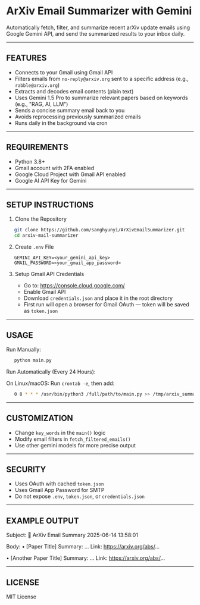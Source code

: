 ArXiv Email Summarizer with Gemini
==================================

Automatically fetch, filter, and summarize recent arXiv update emails using Google Gemini API, and send the summarized results to your inbox daily.

----------------------------------
FEATURES
----------------------------------

- Connects to your Gmail using Gmail API
- Filters emails from `no-reply@arxiv.org` sent to a specific address (e.g., `rabble@arxiv.org`)
- Extracts and decodes email contents (plain text)
- Uses Gemini 1.5 Pro to summarize relevant papers based on keywords (e.g., "RAG, AI, LLM")
- Sends a concise summary email back to you
- Avoids reprocessing previously summarized emails
- Runs daily in the background via cron

----------------------------------
REQUIREMENTS
----------------------------------

- Python 3.8+
- Gmail account with 2FA enabled
- Google Cloud Project with Gmail API enabled
- Google AI API Key for Gemini

----------------------------------
SETUP INSTRUCTIONS
----------------------------------

1. Clone the Repository

```bash
   git clone https://github.com/sanghyunyi/ArXivEmailSummarizer.git
   cd arxiv-mail-summarizer
```

2. Create `.env` File

```env
   GEMINI_API_KEY=<your_gemini_api_key>
   GMAIL_PASSWORD=<your_gmail_app_password>
```

3. Setup Gmail API Credentials

   - Go to: https://console.cloud.google.com/
   - Enable Gmail API
   - Download `credentials.json` and place it in the root directory
   - First run will open a browser for Gmail OAuth — token will be saved as `token.json`

----------------------------------
USAGE
----------------------------------

Run Manually:

```bash
   python main.py
```

Run Automatically (Every 24 Hours):

   On Linux/macOS:
   Run `crontab -e`, then add:

```bash
   0 8 * * * /usr/bin/python3 /full/path/to/main.py >> /tmp/arxiv_summary.log 2>&1
```
----------------------------------
CUSTOMIZATION
----------------------------------

- Change `key_words` in the `main()` logic
- Modify email filters in `fetch_filtered_emails()`
- Use other gemini models for more precise output

----------------------------------
SECURITY
----------------------------------

- Uses OAuth with cached `token.json`
- Uses Gmail App Password for SMTP
- Do not expose `.env`, `token.json`, or `credentials.json`

----------------------------------
EXAMPLE OUTPUT
----------------------------------

Subject:
   🧠 ArXiv Email Summary 2025-06-14 13:58:01

Body:
   • [Paper Title]
     Summary: ...
     Link: https://arxiv.org/abs/...

   • [Another Paper Title]
     Summary: ...
     Link: https://arxiv.org/abs/...

----------------------------------
LICENSE
----------------------------------

MIT License
